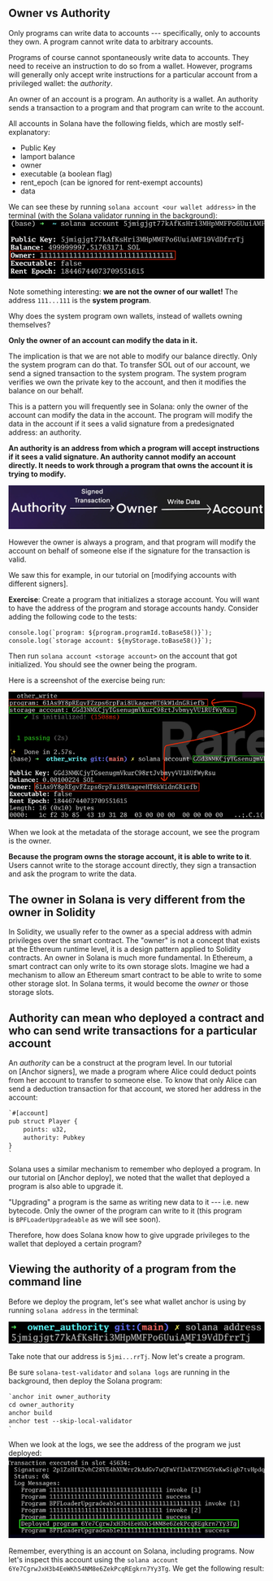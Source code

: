 Owner vs Authority
------------------

Only programs can write data to accounts --- specifically, only to accounts they own. A program cannot write data to arbitrary accounts.

Programs of course cannot spontaneously write data to accounts. They need to receive an instruction to do so from a wallet. However, programs will generally only accept write instructions for a particular account from a privileged wallet: the *authority*.

An owner of an account is a program. An authority is a wallet. An authority sends a transaction to a program and that program can write to the account.

All accounts in Solana have the following fields, which are mostly self-explanatory:

-   Public Key
-   lamport balance
-   owner
-   executable (a boolean flag)
-   rent\_epoch (can be ignored for rent-exempt accounts)
-   data

We can see these by running `solana account <our wallet address>` in the terminal (with the Solana validator running in the background):
![alt text](image.png)


Note something interesting: **we are not the owner of our wallet!** The address `111...111` is the **system program**.

Why does the system program own wallets, instead of wallets owning themselves?

**Only the owner of an account can modify the data in it.**

The implication is that we are not able to modify our balance directly. Only the system program can do that. To transfer SOL out of our account, we send a signed transaction to the system program. The system program verifies we own the private key to the account, and then it modifies the balance on our behalf.

This is a pattern you will frequently see in Solana: only the owner of the account can modify the data in the account. The program will modify the data in the account if it sees a valid signature from a predesignated address: an authority.

**An authority is an address from which a program will accept instructions if it sees a valid signature. An authority cannot modify an account directly. It needs to work through a program that owns the account it is trying to modify.**

![alt text](image-1.png)


However the owner is always a program, and that program will modify the account on behalf of someone else if the signature for the transaction is valid.

We saw this for example, in our tutorial on [modifying accounts with different signers].

**Exercise**: Create a program that initializes a storage account. You will want to have the address of the program and storage accounts handy. Consider adding the following code to the tests:

```
console.log(`program: ${program.programId.toBase58()}`);
console.log(`storage account: ${myStorage.toBase58()}`);

```

Then run `solana account <storage account>` on the account that got initialized. You should see the owner being the program.

Here is a screenshot of the exercise being run:

![alt text](image-3.png)


When we look at the metadata of the storage account, we see the program is the owner.

**Because the program owns the storage account, it is able to write to it**. Users cannot write to the storage account directly, they sign a transaction and ask the program to write the data.

The owner in Solana is very different from the owner in Solidity
----------------------------------------------------------------

In Solidity, we usually refer to the owner as a special address with admin privileges over the smart contract. The "owner" is not a concept that exists at the Ethereum runtime level, it is a design pattern applied to Solidity contracts. An owner in Solana is much more fundamental. In Ethereum, a smart contract can only write to its own storage slots. Imagine we had a mechanism to allow an Ethereum smart contract to be able to write to some other storage slot. In Solana terms, it would become the *owner* or those storage slots.

Authority can mean who deployed a contract and who can send write transactions for a particular account
-------------------------------------------------------------------------------------------------------

An *authority* can be a construct at the program level. In our tutorial on [Anchor signers], we made a program where Alice could deduct points from her account to transfer to someone else. To know that only Alice can send a deduction transaction for that account, we stored her address in the account:

```
`#[account]
pub struct Player {
    points: u32,
    authority: Pubkey
}
`
```

Solana uses a similar mechanism to remember who deployed a program. In our tutorial on [Anchor deploy], we noted that the wallet that deployed a program is also able to upgrade it.

"Upgrading" a program is the same as writing new data to it --- i.e. new bytecode. Only the owner of the program can write to it (this program is `BPFLoaderUpgradeable` as we will see soon).

Therefore, how does Solana know how to give upgrade privileges to the wallet that deployed a certain program?

Viewing the authority of a program from the command line
--------------------------------------------------------

Before we deploy the program, let's see what wallet anchor is using by running `solana address` in the terminal:

![alt text](image-2.png)

Take note that our address is `5jmi...rrTj`. Now let's create a program.

Be sure `solana-test-validator` and `solana logs` are running in the background, then deploy the Solana program:

```
`anchor init owner_authority
cd owner_authority
anchor build
anchor test --skip-local-validator
`
```

When we look at the logs, we see the address of the program we just deployed:
![alt text](image-4.png)

Remember, everything is an account on Solana, including programs. Now let's inspect this account using the `solana account 6Ye7CgrwJxH3b4EeWKh54NM8e6ZekPcqREgkrn7Yy3Tg`. We get the following result:

